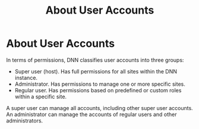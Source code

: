 ﻿---
uid: administrators-user-accounts-overview
locale: en
title: About User Accounts
dnneditions: DNN Platform,Evoq Content,Evoq Engage
dnnversion: 09.02.00
related-topics: administrators-roles-overview,administrators-jwt-overview
---

# About User Accounts

In terms of permissions, DNN classifies user accounts into three groups:

*   Super user (host). Has full permissions for all sites within the DNN instance.
*   Administrator. Has permissions to manage one or more specific sites.
*   Regular user. Has permissions based on predefined or custom roles within a specific site.

A super user can manage all accounts, including other super user accounts. An administrator can manage the accounts of regular users and other administrators.
